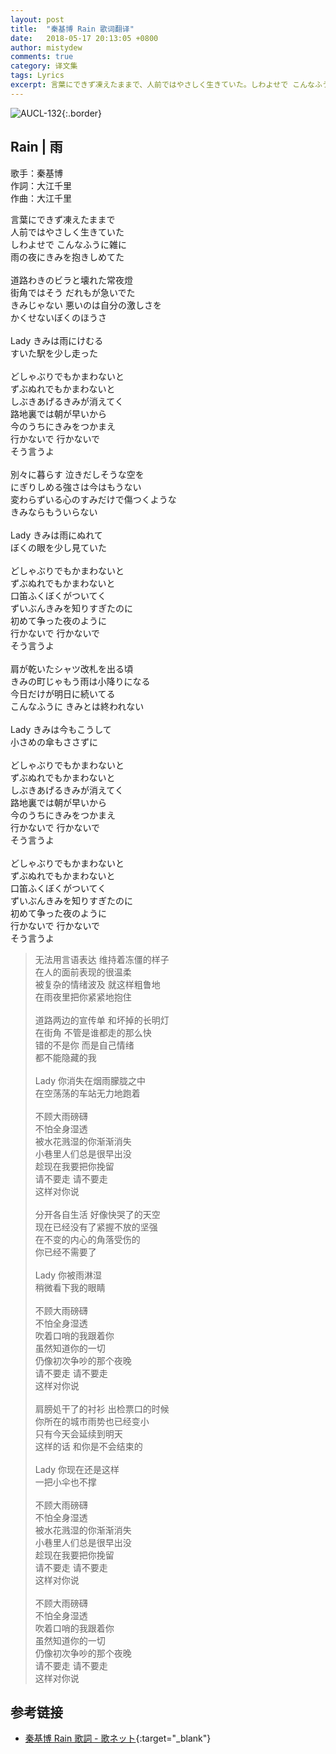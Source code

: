 ```yaml
---
layout: post
title:  "秦基博 Rain 歌词翻译"
date:   2018-05-17 20:13:05 +0800
author: mistydew
comments: true
category: 译文集
tags: Lyrics
excerpt: 言葉にできず凍えたままで、人前ではやさしく生きていた。しわよせで こんなふうに雑に、雨の夜にきみを抱きしめてた。
---
```

![AUCL-132](https://mistydew.github.io/assets/images/cover/misc/AUCL-132.jpg){:.border}

## Rain | 雨

歌手：秦基博<br>
作詞：大江千里<br>
作曲：大江千里

<div class="lyric-original">
<p>
言葉にできず凍えたままで<br>
人前ではやさしく生きていた<br>
しわよせで こんなふうに雑に<br>
雨の夜にきみを抱きしめてた<br>
<br>
道路わきのビラと壊れた常夜燈<br>
街角ではそう だれもが急いでた<br>
きみじゃない 悪いのは自分の激しさを<br>
かくせないぼくのほうさ<br>
<br>
Lady きみは雨にけむる<br>
すいた駅を少し走った<br>
<br>
どしゃぶりでもかまわないと<br>
ずぶぬれでもかまわないと<br>
しぶきあげるきみが消えてく<br>
路地裏では朝が早いから<br>
今のうちにきみをつかまえ<br>
行かないで 行かないで<br>
そう言うよ<br>
<br>
別々に暮らす 泣きだしそうな空を<br>
にぎりしめる強さは今はもうない<br>
変わらずいる心のすみだけで傷つくような<br>
きみならもういらない<br>
<br>
Lady きみは雨にぬれて<br>
ぼくの眼を少し見ていた<br>
<br>
どしゃぶりでもかまわないと<br>
ずぶぬれでもかまわないと<br>
口笛ふくぼくがついてく<br>
ずいぶんきみを知りすぎたのに<br>
初めて争った夜のように<br>
行かないで 行かないで<br>
そう言うよ<br>
<br>
肩が乾いたシャツ改札を出る頃<br>
きみの町じゃもう雨は小降りになる<br>
今日だけが明日に続いてる<br>
こんなふうに きみとは終われない<br>
<br>
Lady きみは今もこうして<br>
小さめの傘もささずに<br>
<br>
どしゃぶりでもかまわないと<br>
ずぶぬれでもかまわないと<br>
しぶきあげるきみが消えてく<br>
路地裏では朝が早いから<br>
今のうちにきみをつかまえ<br>
行かないで 行かないで<br>
そう言うよ<br>
<br>
どしゃぶりでもかまわないと<br>
ずぶぬれでもかまわないと<br>
口笛ふくぼくがついてく<br>
ずいぶんきみを知りすぎたのに<br>
初めて争った夜のように<br>
行かないで 行かないで<br>
そう言うよ
</p>
</div>

<div class="lyric-translation">
<blockquote>
无法用言语表达 维持着冻僵的样子<br>
在人的面前表现的很温柔<br>
被复杂的情绪波及 就这样粗鲁地<br>
在雨夜里把你紧紧地抱住<br>
<br>
道路两边的宣传单 和坏掉的长明灯<br>
在街角 不管是谁都走的那么快<br>
错的不是你 而是自己情绪<br>
都不能隐藏的我<br>
<br>
Lady 你消失在烟雨朦胧之中<br>
在空荡荡的车站无力地跑着<br>
<br>
不顾大雨磅礴<br>
不怕全身湿透<br>
被水花溅湿的你渐渐消失<br>
小巷里人们总是很早出没<br>
趁现在我要把你挽留<br>
请不要走 请不要走<br>
这样对你说<br>
<br>
分开各自生活 好像快哭了的天空<br>
现在已经没有了紧握不放的坚强<br>
在不变的内心的角落受伤的<br>
你已经不需要了<br>
<br>
Lady 你被雨淋湿<br>
稍微看下我的眼睛<br>
<br>
不顾大雨磅礴<br>
不怕全身湿透<br>
吹着口哨的我跟着你<br>
虽然知道你的一切<br>
仍像初次争吵的那个夜晚<br>
请不要走 请不要走<br>
这样对你说<br>
<br>
肩膀処干了的衬衫 出检票口的时候<br>
你所在的城市雨势也已经变小<br>
只有今天会延续到明天<br>
这样的话 和你是不会结束的<br>
<br>
Lady 你现在还是这样<br>
一把小伞也不撑<br>
<br>
不顾大雨磅礴<br>
不怕全身湿透<br>
被水花溅湿的你渐渐消失<br>
小巷里人们总是很早出没<br>
趁现在我要把你挽留<br>
请不要走 请不要走<br>
这样对你说<br>
<br>
不顾大雨磅礴<br>
不怕全身湿透<br>
吹着口哨的我跟着你<br>
虽然知道你的一切<br>
仍像初次争吵的那个夜晚<br>
请不要走 请不要走<br>
这样对你说
</blockquote>
</div>

## 参考链接

* [秦基博 Rain 歌詞 - 歌ネット](https://www.uta-net.com/song/146922){:target="_blank"}
